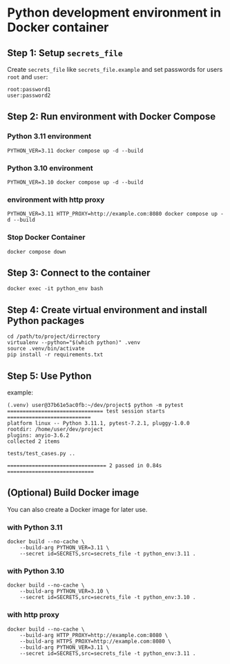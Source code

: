 # Python development environment in Docker container

## Step 1: Setup `secrets_file`

Create `secrets_file` like `secrets_file.example` and set passwords for users
`root` and `user`:

```text
root:password1
user:password2
```

## Step 2: Run environment with Docker Compose

### Python 3.11 environment

`PYTHON_VER=3.11 docker compose up -d --build`

### Python 3.10 environment

`PYTHON_VER=3.10 docker compose up -d --build`

### environment with http proxy

`PYTHON_VER=3.11 HTTP_PROXY=http://example.com:8080 docker compose up -d --build`

### Stop Docker Container

`docker compose down`

## Step 3: Connect to the container

`docker exec -it python_env bash`

## Step 4: Create virtual environment and install Python packages

```shell
cd /path/to/project/dirrectory
virtualenv --python="$(which python)" .venv
source .venv/bin/activate
pip install -r requirements.txt
```

## Step 5: Use Python

example:

```shell
(.venv) user@37b61e5ac0fb:~/dev/project$ python -m pytest
=============================== test session starts ===========================
platform linux -- Python 3.11.1, pytest-7.2.1, pluggy-1.0.0
rootdir: /home/user/dev/project
plugins: anyio-3.6.2
collected 2 items

tests/test_cases.py ..

================================ 2 passed in 0.84s ============================
```

## (Optional) Build Docker image

You can also create a Docker image for later use.

### with Python 3.11

```shell
docker build --no-cache \
    --build-arg PYTHON_VER=3.11 \
    --secret id=SECRETS,src=secrets_file -t python_env:3.11 .
```

### with Python 3.10

```shell
docker build --no-cache \
    --build-arg PYTHON_VER=3.10 \
    --secret id=SECRETS,src=secrets_file -t python_env:3.10 .
```

### with http proxy

```shell
docker build --no-cache \
    --build-arg HTTP_PROXY=http://example.com:8080 \
    --build-arg HTTPS_PROXY=http://example.com:8080 \
    --build-arg PYTHON_VER=3.11 \
    --secret id=SECRETS,src=secrets_file -t python_env:3.11 .
```
